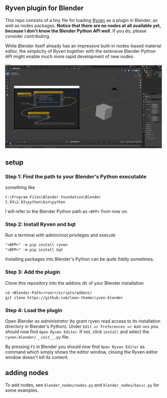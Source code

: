 ## Ryven plugin for Blender

This repo consists of a tiny file for loading [Ryven](https://github.com/leon-thomm/ryven) as a plugin in Blender, as well as nodes packages. **Notice that there are no nodes at all available yet, because I don't know the Blender Python API well**. If you do, please consider contributing.

While Blender itself already has an impressive built-in nodes-based material editor, the simplicity of Ryven together with the extensive Blender Python API might enable much more rapid development of new nodes.

![](screenshot1.png)

## setup

### Step 1: Find the path to your Blender's Python executable

something like

```
C:\Program Files\Blender Foundation\Blender 2.93\2.93\python\bin\python
```

I will refer to the Blender Python path as `<BPP>` from now on.

### Step 2: Install Ryven and bqt

Run a terminal with admin/root privileges and execute

```
"<BPP>" -m pip install ryven
"<BPP>" -m pip install bqt
```

Installing packages into Blender's Python can be quite fiddly sometimes.

### Step 3: Add the plugin

Clone this repository into the addons dir of your Blender installation

```
cd <Blender-Path>/<ver>/scripts/addons/
git clone https://github.com/leon-thomm/ryven-blender
```

### Step 4: Load the plugin

Open Blender *as administrator* (to grant ryven read access to its installation directory in Blender's Python). Under `Edit => Preferences => Add-ons` you should now find `Open Ryven Editor`. If not, click `install` and select the `ryven-blender/__init__.py` file.

By pressing `F3` in Blender you should now find `Open Ryven Editor` as command which simply shows the editor window, closing the Ryven editor window doesn't kill its content.

## adding nodes

To add nodes, see `blender_nodes/nodes.py` and `blender_nodes/basic.py` for some examples.
